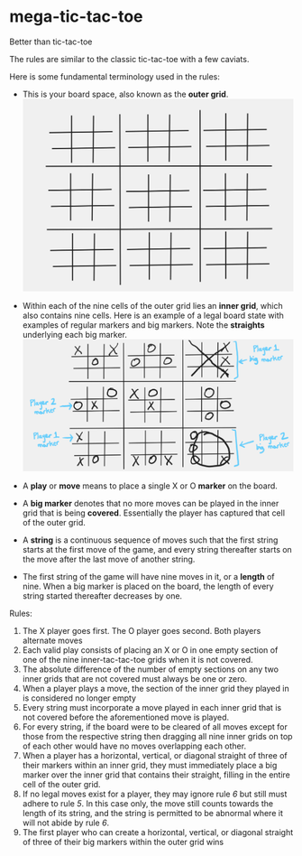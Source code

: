# mega-tic-tac-toe
Better than tic-tac-toe

The rules are similar to the classic tic-tac-toe with a few caviats. 

Here is some fundamental terminology used in the rules:

* This is your board space, also known as the **outer grid**.
![mega-tic-tac-toe-board](https://github.com/rahulkhand/mega-tic-tac-toe/blob/main/mega-tic-tac-toe-board.png)

* Within each of the nine cells of the outer grid lies an **inner grid**, which also contains nine cells.
Here is an example of a legal board state with examples of regular markers and big markers. Note the **straights** underlying each big marker.
![move-examples](https://github.com/rahulkhand/mega-tic-tac-toe/blob/main/moves-examples.png)

* A **play** or **move** means to place a single X or O **marker** on the board.
* A **big marker** denotes that no more moves can be played in the inner grid that is being **covered**. 
   Essentially the player has captured that cell of the outer grid.
* A **string** is a continuous sequence of moves such that the first string starts at the first move of the game,
   and every string thereafter starts on the move after the last move of another string.
* The first string of the game will have nine moves in it, or a **length** of nine. When a big marker is placed on the board, the length
  of every string started thereafter decreases by one.

Rules:
1. The X player goes first. The O player goes second. Both players alternate moves
2. Each valid play consists of placing an X or O in one empty section of one of the nine inner-tac-tac-toe grids when it is not covered.
3. The absolute difference of the number of empty sections on any two inner grids that are not covered must always be one or zero.
4. When a player plays a move, the section of the inner grid they played in is considered no longer empty
5. Every string must incorporate a move played in each inner grid that is not covered before the aforementioned move is played.
6. For every string, if the board were to be cleared of all moves except for those from the respective string
   then dragging all nine inner grids on top of each other would have no moves overlapping each other.
7. When a player has a horizontal, vertical, or diagonal straight of three of their markers within an inner grid, they must immediately
   place a big marker over the inner grid that contains their straight, filling in the entire cell of the outer grid.
8. If no legal moves exist for a player, they may ignore rule _6_ but still must adhere to rule _5_. In this case only, the move still counts
   towards the length of its string, and the string is permitted to be abnormal where it will not abide by rule _6_.
9. The first player who can create a horizontal, vertical, or diagonal straight of three of their big markers within the outer grid wins
